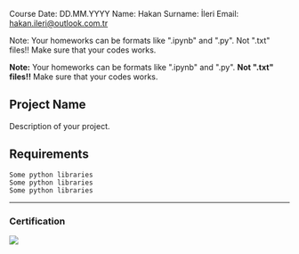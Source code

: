 Course Date: DD.MM.YYYY
Name: Hakan
Surname: İleri
Email: hakan.ileri@outlook.com.tr

Note: Your homeworks can be formats like ".ipynb" and ".py". Not ".txt" files!! Make sure that your codes works.

**Note:** Your homeworks can be formats like ".ipynb" and ".py". **Not ".txt" files!!** Make sure that your codes works.  

## Project Name
Description of your project.

## Requirements
```
Some python libraries
Some python libraries
Some python libraries
```
---

### Certification
![](img/TopLearnerCertificate.png)


